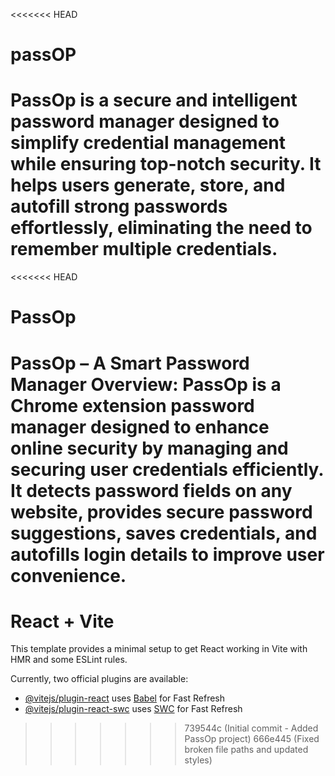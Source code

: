 <<<<<<< HEAD
# passOP
PassOp is a secure and intelligent password manager designed to simplify credential management while ensuring top-notch security. It helps users generate, store, and autofill strong passwords effortlessly, eliminating the need to remember multiple credentials.
=======
<<<<<<< HEAD
# PassOp
PassOp – A Smart Password Manager Overview: PassOp is a Chrome extension password manager designed to enhance online security by managing and securing user credentials efficiently. It detects password fields on any website, provides secure password suggestions, saves credentials, and autofills login details to improve user convenience.
=======
# React + Vite

This template provides a minimal setup to get React working in Vite with HMR and some ESLint rules.

Currently, two official plugins are available:

- [@vitejs/plugin-react](https://github.com/vitejs/vite-plugin-react/blob/main/packages/plugin-react/README.md) uses [Babel](https://babeljs.io/) for Fast Refresh
- [@vitejs/plugin-react-swc](https://github.com/vitejs/vite-plugin-react-swc) uses [SWC](https://swc.rs/) for Fast Refresh
>>>>>>> 739544c (Initial commit - Added PassOp project)
>>>>>>> 666e445 (Fixed broken file paths and updated styles)
